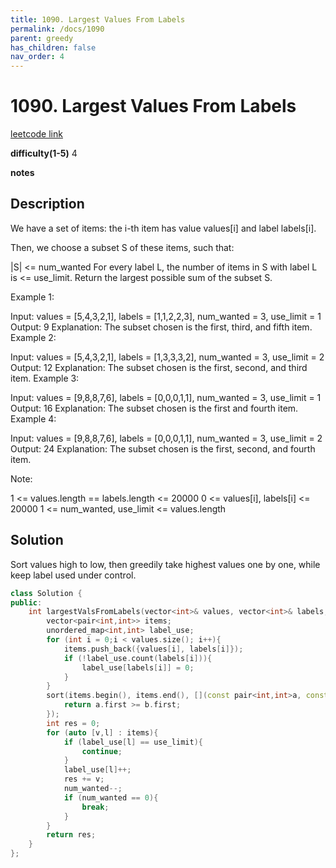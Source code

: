 ```yaml
---
title: 1090. Largest Values From Labels
permalink: /docs/1090
parent: greedy
has_children: false
nav_order: 4
---
```

# 1090. Largest Values From Labels
[leetcode link](https://leetcode.com/problems/largest-values-from-labels/)

**difficulty(1-5)** 
4

**notes**   


## Description
We have a set of items: the i-th item has value values[i] and label labels[i].

Then, we choose a subset S of these items, such that:

|S| <= num_wanted
For every label L, the number of items in S with label L is <= use_limit.
Return the largest possible sum of the subset S.

 

Example 1:

Input: values = [5,4,3,2,1], labels = [1,1,2,2,3], num_wanted = 3, use_limit = 1
Output: 9
Explanation: The subset chosen is the first, third, and fifth item.
Example 2:

Input: values = [5,4,3,2,1], labels = [1,3,3,3,2], num_wanted = 3, use_limit = 2
Output: 12
Explanation: The subset chosen is the first, second, and third item.
Example 3:

Input: values = [9,8,8,7,6], labels = [0,0,0,1,1], num_wanted = 3, use_limit = 1
Output: 16
Explanation: The subset chosen is the first and fourth item.
Example 4:

Input: values = [9,8,8,7,6], labels = [0,0,0,1,1], num_wanted = 3, use_limit = 2
Output: 24
Explanation: The subset chosen is the first, second, and fourth item.
 

Note:

1 <= values.length == labels.length <= 20000
0 <= values[i], labels[i] <= 20000
1 <= num_wanted, use_limit <= values.length

## Solution
Sort values high to low, then greedily take highest values one by one, while keep label
used under control.

```c++
class Solution {
public:
    int largestValsFromLabels(vector<int>& values, vector<int>& labels, int num_wanted, int use_limit) {
        vector<pair<int,int>> items;
        unordered_map<int,int> label_use;
        for (int i = 0;i < values.size(); i++){
            items.push_back({values[i], labels[i]});
            if (!label_use.count(labels[i])){
                label_use[labels[i]] = 0;
            }
        }
        sort(items.begin(), items.end(), [](const pair<int,int>a, const pair<int,int> b){
            return a.first >= b.first;
        });
        int res = 0;
        for (auto [v,l] : items){
            if (label_use[l] == use_limit){
                continue;
            }
            label_use[l]++;
            res += v;
            num_wanted--;
            if (num_wanted == 0){
                break;
            }
        }
        return res;
    }
};
```
<!-- 
Default label
{: .label }

Blue label
{: .label .label-blue }

Stable
{: .label .label-green }

New release
{: .label .label-purple }

Coming soon
{: .label .label-yellow }

Deprecated
{: .label .label-red } -->
